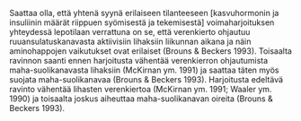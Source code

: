


Saattaa olla, että yhtenä syynä erilaiseen tilanteeseen [kasvuhormonin ja insuliinin määrät riippuen syömisestä ja tekemisestä] voimaharjoituksen
yhteydessä lepotilaan verrattuna on se, että verenkierto ohjautuu ruuansulatuskanavasta
aktiivisiin lihaksiin liikunnan aikana ja näin aminohappojen vaikutukset ovat erilaiset
(Brouns & Beckers 1993). Toisaalta ravinnon saanti ennen harjoitusta vähentää verenkierron ohjautumista maha-suolikanavasta lihaksiin (McKirnan ym. 1991) ja saattaa
täten myös suojata maha-suolikanavaa (Brouns & Beckers 1993). Harjoitusta edeltävä
ravinto vähentää lihasten verenkiertoa (McKirnan ym. 1991; Waaler ym. 1990) ja toisaalta joskus aiheuttaa maha-suolikanavan oireita (Brouns & Beckers 1993). 
